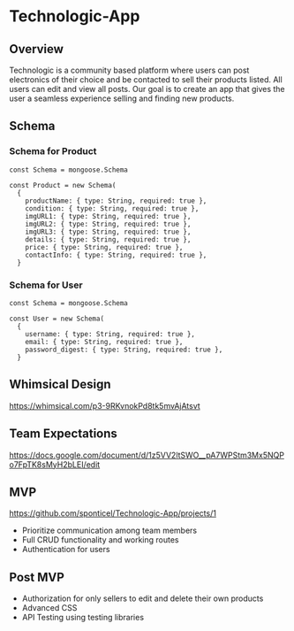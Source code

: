# Technologic-App

## Overview
Technologic is a community based platform where users can post electronics of their choice and be contacted to sell their products listed. All users can edit and view all posts. Our goal is to create an app that gives the user a seamless experience selling and finding new products.

## Schema
### Schema for Product 
```
const Schema = mongoose.Schema

const Product = new Schema(
  {
    productName: { type: String, required: true },
    condition: { type: String, required: true },
    imgURL1: { type: String, required: true },
    imgURL2: { type: String, required: true },
    imgURL3: { type: String, required: true },
    details: { type: String, required: true },
    price: { type: String, required: true },
    contactInfo: { type: String, required: true },
  }
```
### Schema for User
```
const Schema = mongoose.Schema

const User = new Schema(
  {
    username: { type: String, required: true },
    email: { type: String, required: true },
    password_digest: { type: String, required: true },
  }
  ```

## Whimsical Design
https://whimsical.com/p3-9RKvnokPd8tk5mvAjAtsvt

## Team Expectations
https://docs.google.com/document/d/1z5VV2ltSWO__pA7WPStm3Mx5NQPo7FpTK8sMyH2bLEI/edit

## MVP
https://github.com/sponticel/Technologic-App/projects/1

- Prioritize communication among team members
- Full CRUD functionality and working routes
- Authentication for users



## Post MVP
- Authorization for only sellers to edit and delete their own products 
- Advanced CSS 
- API Testing using testing libraries
